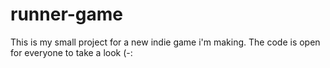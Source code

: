 # runner-game
This is my small project for a new indie game i'm making. The code is open for everyone to take a look (-:
